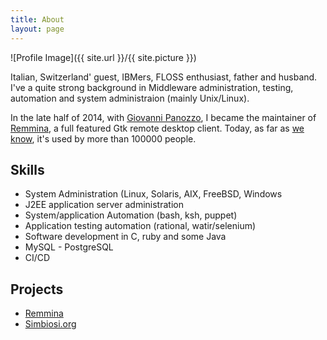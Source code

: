 ```yaml
---
title: About
layout: page
---
```

![Profile Image]({{ site.url }}/{{ site.picture }})

<p>Italian, Switzerland' guest, IBMers, FLOSS enthusiast, father and husband.
I've a quite strong background in Middleware administration, testing, automation
and system administraion (mainly Unix/Linux).
</p>

<p>
In the late half of 2014, with <a href="https://github.com/giox069">Giovanni Panozzo</a>,
I became the maintainer of <a href="https://remmna.org">Remmina</a>, a full featured
Gtk remote desktop client.
Today, as far as <a href="https://remmina.org/stats/stats.html">we know</a>, it's
used by more than 100000 people.
</p>

<h2>Skills</h2>

<ul class="skill-list">
	<li>System Administration (Linux, Solaris, AIX, FreeBSD, Windows</li>
	<li>J2EE application server administration</li>
        <li>System/application Automation (bash, ksh, puppet)</li>
	<li>Application testing automation (rational, watir/selenium)</li>
        <li>Software development in C, ruby and some Java</li>
	<li>MySQL - PostgreSQL</li>
	<li>CI/CD</li>
</ul>

<h2>Projects</h2>

<ul>
	<li><a href="https://gitlab.com/Remmina/Remmina">Remmina</a></li>
	<li><a href="https://www.simbiosi.org">Simbiosi.org</a></li>
</ul>
